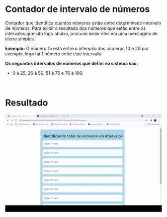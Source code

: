 # Contador de intervalo de números

Contador que identifica quantos números estão entre determinado intervalo de números. Para exibir o resultado dos números que estão entre os intervalos que cito logo abaixo, procurei exibir eles em uma mensagem de alerta simples.

**Exemplo:** O número 15 está entre o intervalo dos números 10 e 20 por exemplo, logo há 1 número entre este intervalo.

**Os seguintes intervalos de números que defini no sistema são:**
- 0 à 25, 26 à 50, 51 à 75 e 76 à 100. 

<br>

# Resultado
<img src="Interval-Num.gif">